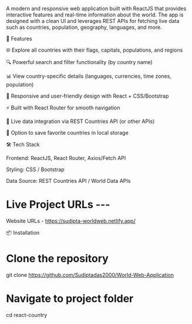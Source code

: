 A modern and responsive web application built with ReactJS that provides interactive features and real-time information about the world. The app is designed with a clean UI and leverages REST APIs for fetching live data such as countries, population, geography, languages, and more.

🚀 Features

🌐 Explore all countries with their flags, capitals, populations, and regions

🔍 Powerful search and filter functionality (by country name)

📊 View country-specific details (languages, currencies, time zones, population)

🎨 Responsive and user-friendly design with React + CSS/Bootstrap

⚡ Built with React Router for smooth navigation

🔄 Live data integration via REST Countries API (or other APIs)

💾 Option to save favorite countries in local storage

🛠️ Tech Stack

Frontend: ReactJS, React Router, Axios/Fetch API

Styling: CSS / Bootstrap

Data Source: REST Countries API / World Data APIs

# Live Project URLs ---
Website URLs -  https://sudipta-worldweb.netlify.app/

📦 Installation
# Clone the repository
git clone https://github.com/Sudiptadas2000/World-Web-Application

# Navigate to project folder
cd react-country
